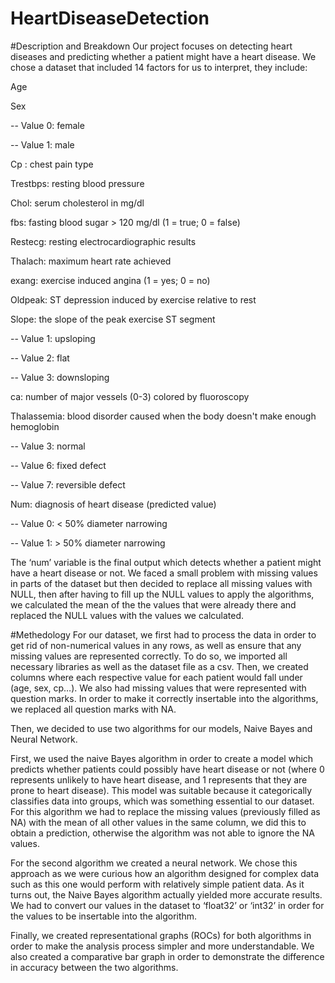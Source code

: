 # HeartDiseaseDetection

#Description and Breakdown
Our project focuses on detecting heart diseases and predicting whether a patient might have a heart disease. We chose a dataset that included 14 factors for us to interpret, they include:

Age

Sex

-- Value 0: female

-- Value 1: male

Cp : chest pain type

Trestbps: resting blood pressure

Chol: serum cholesterol in mg/dl

fbs: fasting blood sugar > 120 mg/dl (1 = true; 0 = false)

Restecg: resting electrocardiographic results

Thalach: maximum heart rate achieved

exang: exercise induced angina (1 = yes; 0 = no)

Oldpeak: ST depression induced by exercise relative to rest

Slope: the slope of the peak exercise ST segment

  -- Value 1: upsloping

  -- Value 2: flat

  -- Value 3: downsloping

ca: number of major vessels (0-3) colored by fluoroscopy 

Thalassemia: blood disorder caused when the body doesn't make enough hemoglobin

   -- Value 3: normal

   -- Value 6: fixed defect
 
   -- Value 7: reversible defect
 
Num: diagnosis of heart disease (predicted value)

  -- Value 0: < 50% diameter narrowing

  -- Value 1: > 50% diameter narrowing

The ‘num’ variable is the final output which detects whether a patient might have a heart disease or not. We faced a small problem with missing values in parts of the dataset but then decided to replace all missing values with NULL, then after having to fill up the NULL values to apply the algorithms, we calculated the mean of the the values that were already there and replaced the NULL values with the values we calculated. 

#Methedology
For our dataset, we first had to process the data in order to get rid of non-numerical values in any rows, as well as ensure that any missing values are represented correctly. To do so, we imported all necessary libraries as well as the dataset file as a csv. Then, we created columns where each respective value for each patient would fall under (age, sex, cp…). We also had missing values that were represented with question marks. In order to make it correctly insertable into the algorithms, we replaced all question marks with NA.

Then, we decided to use two algorithms for our models, Naive Bayes and Neural Network.

First, we used the naive Bayes algorithm in order to create a model which predicts whether patients could possibly have heart disease or not (where 0 represents unlikely to have heart disease, and 1 represents that they are prone to heart disease). This model was suitable because it categorically classifies data into groups, which was something essential to our dataset. 
For this algorithm we had to replace the missing values (previously filled as NA) with the mean of all other values in the same column, we did this to obtain a prediction, otherwise the algorithm was not able to ignore the NA values.

For the second algorithm we created a neural network. We chose this approach as we were curious how an algorithm designed for complex data such as this one would perform with relatively simple patient data. As it turns out, the Naive Bayes algorithm actually yielded more accurate results. We had to convert our values in the dataset to ‘float32’ or ‘int32’ in order for the values to be insertable into the algorithm.

Finally, we created representational graphs (ROCs) for both algorithms in order to make the analysis process simpler and more understandable. We also created a comparative bar graph in order to demonstrate the difference in accuracy between the two algorithms.

